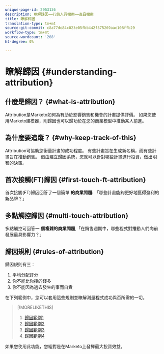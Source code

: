 ```yaml
---
unique-page-id: 2953136
description: 瞭解歸因——行銷人員檔案——產品檔案
title: 瞭解歸因
translation-type: tm+mt
source-git-commit: c8a77dc84c023e05fbb442f575269aac108ffb29
workflow-type: tm+mt
source-wordcount: '208'
ht-degree: 0%

---
```



# 瞭解歸因 {#understanding-attribution}

## 什麼是歸因？ {#what-is-attribution}

Attribution是Marketo如何為有助於影響銷售和機會的計畫提供評價。 如果您使用Marketo建模器，則歸因也可以歸功於在您的商業模型中推動某人前進。

## 為什麼要追蹤？ {#why-keep-track-of-this}

Attribution可協助您衡量計畫的成功程度。 有些計畫旨在生成新名稱，而有些計畫旨在推動銷售。 借由建立歸因系統，您就可以針對哪些計畫進行投資，做出明智的決策。

## 首次接觸(FT)歸因 {#first-touch-ft-attribution}

首次接觸(FT)歸因回答了一個簡單 **的商業問題**: 「哪些計畫能夠更好地獲得盈利的新品牌？」

## 多點觸控歸因 {#multi-touch-attribution}

多點觸控可回答一 **個複雜的商業問題**,「在銷售週期中，哪些程式對推動人們向前發展最具影響力？」

## 歸因規則 {#rules-of-attribution}

歸因規則有三：

1. 平均分配評分
1. 你不能比你掙的錢多
1. 你不能因為過去發生的事而自責

在下列範例中，您可以套用這些規則並瞭解測量程式成功與否所需的一切。

>[!MORELIKETHIS]
>
>1. [歸因範例1](/help/marketo/product-docs/reporting/revenue-cycle-analytics/revenue-tools/attribution/attribution-example-1.md)
>1. [歸因範例2](/help/marketo/product-docs/reporting/revenue-cycle-analytics/revenue-tools/attribution/attribution-example-2.md)
>1. [歸因範例3](/help/marketo/product-docs/reporting/revenue-cycle-analytics/revenue-tools/attribution/attribution-example-3.md)
>1. [歸因範例4](/help/marketo/product-docs/reporting/revenue-cycle-analytics/revenue-tools/attribution/attribution-example-4.md)


如果您使用此功能，您絕對是在Marketo上發揮最大投資效益。
